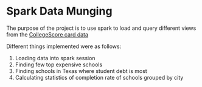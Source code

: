 # Spark Data Munging

The purpose of the project is to use spark to load and query different views from the [CollegeScore card data](https://collegescorecard.ed.gov/data/documentation/)

Different things implemented were as follows:
1. Loading data into spark session
2. Finding few top expensive schools
3. Finding schools in Texas where student debt is most
4. Calculating statistics of completion rate of schools grouped by city
